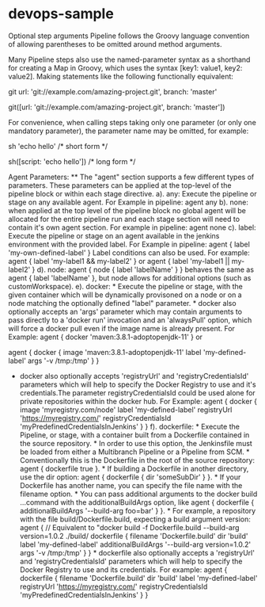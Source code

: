 # devops-sample

Optional step arguments
Pipeline follows the Groovy language convention of allowing parentheses to be omitted around method arguments.

Many Pipeline steps also use the named-parameter syntax as a shorthand for creating a Map in Groovy, which uses the syntax [key1: value1, key2: value2]. Making statements like the following functionally equivalent:

git url: 'git://example.com/amazing-project.git', branch: 'master'

git([url: 'git://example.com/amazing-project.git', branch: 'master'])

For convenience, when calling steps taking only one parameter (or only one mandatory parameter), the parameter name may be omitted, for example:

sh 'echo hello' /* short form  */

sh([script: 'echo hello'])  /* long form */

Agent Parameters:
** The "agent" section supports a few different types of parameters. These parameters can be applied at the top-level of the pipeline block or within each stage directive.
a). any: Execute the pipeline or stage on any available agent. For Example in pipeline: agent any
b). none: when applied at the top level of the pipeline block no global agent will be allocated for the entire pipeline run and each stage section will need to contain it's own agent section. For example in pipeline: agent none
c). label: Execute the pipeline or stage on an agent available in the jenkins environment with the provided label. For Example in pipeline: agent { label 'my-own-defined-label' }
    Label conditions can also be used. For example: agent { label 'my-label1 && my-label2' } or agent { label 'my-label1 || my-label2' }
d). node: agent { node { label 'labelName' } } behaves the same as agent { label 'labelName' }, but node allows for additional options (such as customWorkspace).
e). docker: * Execute the pipeline or stage, with the given container which will be dynamically provisoned on a node or on a node matching the optionally defined "label" parameter.
    * docker also optionally accepts an 'args' parameter which may contain arguments to pass directly to a 'docker run' invocation and an 'alwaysPull' option, which will force a docker pull even if the image name is already present. 
    For Example: agent { docker 'maven:3.8.1-adoptopenjdk-11' } or

agent {
    docker {
        image 'maven:3.8.1-adoptopenjdk-11'
        label 'my-defined-label'
        args  '-v /tmp:/tmp'
    }
}

   * docker also optionally accepts 'registryUrl' and 'registryCredentialsId' parameters which will help to specify the Docker Registry to use and it's credentials.The parameter registryCredentialsId could be used alone for private repositories within the docker hub. For Example:
   agent {
    docker {
        image 'myregistry.com/node'
        label 'my-defined-label'
        registryUrl 'https://myregistry.com/'
        registryCredentialsId 'myPredefinedCredentialsInJenkins'
    }
  }
f). dockerfile: * Execute the Pipeline, or stage, with a container built from a Dockerfile contained in the source repository.
                * In order to use this option, the Jenkinsfile must be loaded from either a Multibranch Pipeline or a Pipeline from SCM.
                * Conventionally this is the Dockerfile in the root of the source repository: agent { dockerfile true }.
                * If building a Dockerfile in another directory, use the dir option: agent { dockerfile { dir 'someSubDir' } }.
                * If your Dockerfile has another name, you can specify the file name with the filename option.
                * You can pass additional arguments to the docker build …​command with the additionalBuildArgs option, like agent { dockerfile { additionalBuildArgs '--build-arg foo=bar' } }.
                * For example, a repository with the file build/Dockerfile.build, expecting a build argument version:
           agent {
    // Equivalent to "docker build -f Dockerfile.build --build-arg version=1.0.2 ./build/
             dockerfile {
               filename 'Dockerfile.build'
               dir 'build'
               label 'my-defined-label'
               additionalBuildArgs  '--build-arg version=1.0.2'
               args '-v /tmp:/tmp'
             }
          }
                * dockerfile also optionally accepts a 'registryUrl' and 'registryCredentialsId' parameters which will help to specify the Docker Registry to use and its credentials. For example:
            agent {
              dockerfile {
                filename 'Dockerfile.build'
                dir 'build'
                label 'my-defined-label'
                registryUrl 'https://myregistry.com/'
                registryCredentialsId 'myPredefinedCredentialsInJenkins'
             }
          }
